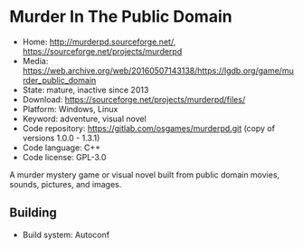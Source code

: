 # Murder In The Public Domain

- Home: http://murderpd.sourceforge.net/, https://sourceforge.net/projects/murderpd
- Media: https://web.archive.org/web/20160507143138/https://lgdb.org/game/murder_public_domain
- State: mature, inactive since 2013
- Download: https://sourceforge.net/projects/murderpd/files/
- Platform: Windows, Linux
- Keyword: adventure, visual novel
- Code repository: https://gitlab.com/osgames/murderpd.git (copy of versions 1.0.0 - 1.3.1)
- Code language: C++
- Code license: GPL-3.0

A murder mystery game or visual novel built from public domain movies, sounds, pictures, and images.

## Building

- Build system: Autoconf

